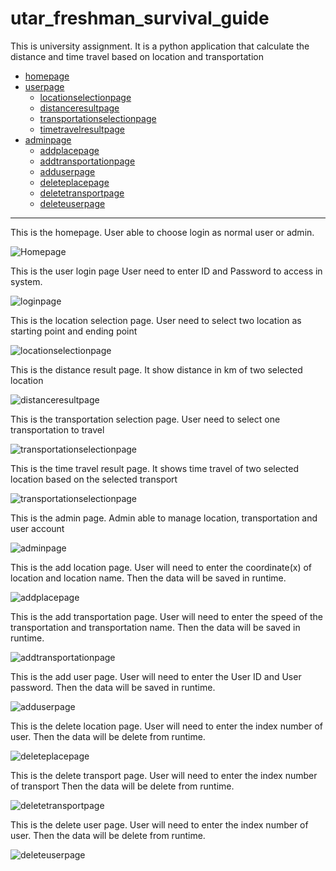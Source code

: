 
# utar_freshman_survival_guide
This is university assignment. It is a python application that calculate the distance and time travel based on location and transportation

* [homepage](#homepage)
* [userpage](#userpage)
  * [locationselectionpage](#locationselectionpage)
  * [distanceresultpage](#distanceresultpage)
  * [transportationselectionpage](#transportationselectionpage)
  * [timetravelresultpage](#timetravelresultpage)
* [adminpage](#adminpage)
  * [addplacepage](#addplacepage)
  * [addtransportationpage](#addtransportationpage)
  * [adduserpage](#adduserpage)
  * [deleteplacepage](#deleteplacepage)
  * [deletetransportpage](#deletetransportpage)
  * [deleteuserpage](#deleteuserpage)
<hr>

<div name = "homepage">
<p>This is the homepage. User able to choose login as normal user or admin. </p>
    <img src="Screenshot/homepage.png" alt="Homepage">
</div>

<div name = "userpage">
<p>This is the user login page User need to enter ID and Password to access in system. </p>
    <img src="Screenshot/loginpage.png" alt="loginpage">
</div>

<div name = "locationselectionpage">
<p>This is the location selection page. User need to select two location as starting point and ending point </p>
    <img src="Screenshot/locationselectionpage.png" alt="locationselectionpage">
</div>

<div name = "distanceresultpage">
<p>This is the distance result page. It show distance in km of two selected location </p>
    <img src="Screenshot/distanceresultpage.png" alt="distanceresultpage">
</div>

<div name = "transportationselectionpage">
<p>This is the transportation selection page. User need to select one transportation to travel </p>
    <img src="Screenshot/transportationselectionpage.png" alt="transportationselectionpage">
</div>

<div name = "timetravelresultpage">
<p>This is the time travel result page. It shows time travel of two selected location based on the selected transport  </p>
    <img src="Screenshot/transportationselectionpage.png" alt="transportationselectionpage">
</div>

<div name = "adminpage">
<p>This is the admin page. Admin able to manage location, transportation and user account  </p>
    <img src="Screenshot/adminpage.png" alt="adminpage">
</div>

<div name = "addplacepage">
<p>This is the add location page. User will need to enter the coordinate(x) of location and location name. Then the data will be saved in runtime. </p>
    <img src="Screenshot/addplacepage.png" alt="addplacepage">
</div>

<div name = "addtransportationpage">
<p>This is the add transportation page. User will need to enter the speed of the transportation and transportation name. Then the data will be saved in runtime. </p>
    <img src="Screenshot/addtransportationpage.png" alt="addtransportationpage">
</div>

<div name = "adduserpage">
<p>This is the add user page. User will need to enter the User ID and User password. Then the data will be saved in runtime. </p>
    <img src="Screenshot/adduserpage.png" alt="adduserpage">
</div>

<div name = "deleteplacepage">
<p>This is the delete location page. User will need to enter the index number of user. Then the data will be delete from runtime. </p>
    <img src="Screenshot/deleteplacepage.png" alt="deleteplacepage">
</div>

<div name = "deletetransportpage">
<p>This is the delete transport page. User will need to enter the index number of transport Then the data will be delete from runtime. </p>
    <img src="Screenshot/deletetransportpage.png" alt="deletetransportpage">
</div>

<div name = "deleteuserpage">
<p>This is the delete user page. User will need to enter the index number of user. Then the data will be delete from runtime. </p>
    <img src="Screenshot/deleteuserpage.png" alt="deleteuserpage">
</div>
